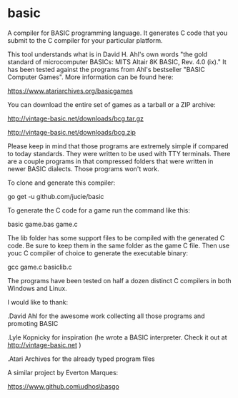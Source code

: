 # basic
A compiler for BASIC programming language. It generates C code that you submit to the C compiler for your particular platform.

This tool understands what is in David H. Ahl's own words "the gold standard of microcomputer BASICs: MITS Altair 8K BASIC, Rev. 4.0 (ix)."
It has been tested against the programs from Ahl's bestseller "BASIC Computer Games". More information can be found here:

https://www.atariarchives.org/basicgames

You can download the entire set of games as a tarball or a ZIP archive:

http://vintage-basic.net/downloads/bcg.tar.gz

http://vintage-basic.net/downloads/bcg.zip

Please keep in mind that those programs are extremely simple if compared to today standards. They were written to be used with TTY terminals. There are a couple programs in that compressed folders that were written in newer BASIC dialects. Those programs won't work.

To clone and generate this compiler:

go get -u github.com/jucie/basic

To generate the C code for a game run the command like this:

basic game.bas game.c

The lib folder has some support files to be compiled with the generated C code. Be sure to keep them in the same folder as the game C file. Then use youc C compiler of choice to generate the executable binary:

gcc game.c basiclib.c

The programs have been tested on half a dozen distinct C compilers in both Windows and Linux.

I would like to thank:

.David Ahl for the awesome work collecting all those programs and promoting BASIC

.Lyle Kopnicky for inspiration (he wrote a BASIC interpreter. Check it out at http://vintage-basic.net )

.Atari Archives for the already typed program files

A similar project by Everton Marques:

https://www.github.com\udhos\basgo
